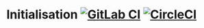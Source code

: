 # Initialisation [![GitLab CI](https://gitlab.com/laitingsheng/init/badges/master/pipeline.svg)](https://gitlab.com/laitingsheng/init) [![CircleCI](https://circleci.com/gh/laitingsheng/Init/tree/master.svg?style=svg)](https://github.com/laitingsheng/Init)
